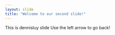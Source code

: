 ```yaml
---
layout: slide
title: "Welcome to our second slide!"
---
```

This is dennisluy slide
Use the left arrow to go back!